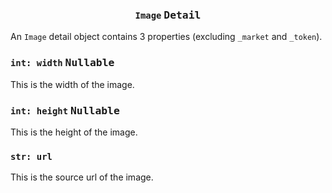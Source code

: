<h3 align="center"><code>Image</code> <kbd>Detail</kbd></h3>

An `Image` detail object contains 3 properties (excluding `_market` and `_token`).

### `int: width` <kbd>Nullable</kbd>
This is the width of the image.

### `int: height` <kbd>Nullable</kbd>
This is the height of the image.

### `str: url`
This is the source url of the image.